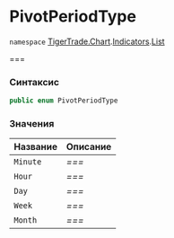 # PivotPeriodType

`namespace` [TigerTrade.Chart](../../../../).[Indicators](../).[List](./)

\===

### Синтаксис

```csharp
public enum PivotPeriodType
```

### Значения

| Название | Описание |
| -------- | -------- |
| `Minute` | _===_    |
| `Hour`   | _===_    |
| `Day`    | _===_    |
| `Week`   | _===_    |
| `Month`  | _===_    |

